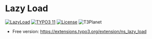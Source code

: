 # Lazy Load

[![LazyLoad](https://img.shields.io/badge/stable-v2.0.4-green?style=flat-square)](https://github.com/nitsan-technologies/ns_hubspot/tree//2.0.4) [![TYPO3 11](https://img.shields.io/badge/TYPO3-11-orange.svg?style=flat-square)](https://get.typo3.org/version/11) [![License](https://img.shields.io/badge/license-GPL--3.0-orange?style=flat-square)](https://www.gnu.org/licenses/gpl-3.0.en.html) ![T3Planet](https://img.shields.io/badge/T3Planet-LazyLoad-50b99a?style=flat-square)

- Free version: https://extensions.typo3.org/extension/ns_lazy_load
